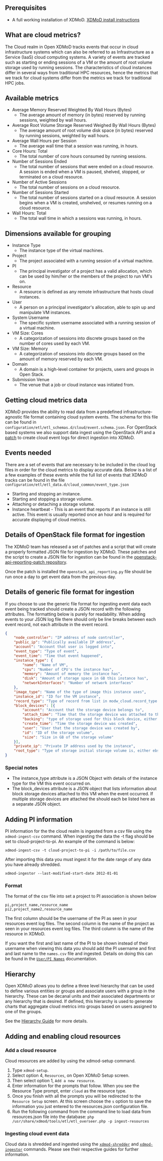 ## Prerequisites
- A full working installation of XDMoD. [XDMoD install instructions](install.html)

## What are cloud metrics?
The Cloud realm in Open XDMoD tracks events that occur in cloud infrastructure systems which can also be referred to as Infrastructure as a Service (IaaS) cloud computing systems. A variety of events are tracked such as starting or ending sessions of a VM or the amount of root volume storage used by running sessions. The characteristics of cloud instances differ in several ways from traditional HPC resources, hence the metrics that we track for cloud systems differ from the metrics we track for traditional HPC jobs.

## Available metrics
- Average Memory Reserved Weighted By Wall Hours (Bytes)
  - The average amount of memory (in bytes) reserved by running sessions, weighted by wall hours.
- Average Root Volume Storage Reserved Weighed By Wall Hours (Bytes)
  - The average amount of root volume disk space (in bytes) reserved by running sessions, weighted by wall hours.
- Average Wall Hours per Session
  - The average wall time that a session was running, in hours.
- Core Hours: Total
  - The total number of core hours consumed by running sessions.
- Number of Sessions Ended
  - The  total  number  of  sessions  that  were  ended  on  a  cloud  resource.  A  session  is  ended  when  a  VM  is  paused,  shelved,  stopped,  or  terminated  on  a  cloud  resource.
- Number of Active Sessions
  - The  total  number  of  sessions  on  a  cloud  resource.
- Number of Sessions Started
  - The  total  number  of  sessions  started  on  a  cloud  resource.  A  session  begins  when  a  VM  is  created,  unshelved,  or  resumes  running  on  a  cloud  resource.
- Wall Hours: Total
  - The total wall time in which a sessions was running, in hours.

## Dimensions available for grouping
- Instance Type
  - The instance type of the virtual machines.
- Project
  - The  project  associated  with  a  running  session  of  a virtual  machine.
- PI
  - The principal investigator of a project has a valid allocation, which can be used by him/her or the members of the project to run VM's on.
- Resource
  - A  resource  is  defined  as  any remote  infrastructure  that  hosts  cloud  instances.
- User
  - A person on a principal investigator's allocation, able to spin up and manipulate VM instances.
- System Username
  - The specific system username associated with a running session of a virtual machine.
- VM Size: Cores
  - A categorization of sessions into discrete groups based on the number of cores used by each VM.
- VM Size: Memory
  - A categorization of sessions into discrete groups based on the amount of memory reserved by each VM.
- Domain
  - A domain is a high-level container for projects, users and groups in Open Stack.
- Submission Venue
  - The venue that a job or cloud instance was initiated from.


## Getting cloud metrics data
XDMoD provides the ability to read data from a predefined infrastructure-agnostic file format containing cloud system events. The schema for this file can be found in `configuration/etl/etl_schemas.d/cloud/event.schema.json`. For OpenStack based systems we also support data ingest using the OpenStack API and a [patch](https://github.com/ubccr/openstack-api-reporting-patch) to create cloud event logs for direct ingestion into XDMoD.

## Events needed
There are a set of events that are necessary to be included in the cloud log files in order for the cloud metrics to display accurate data. Below is a list of a few examples of these events while the full list of events that XDMoD tracks can be found in the file `configuration/etl/etl_data.d/cloud_common/event_type.json`

- Starting and stopping an instance.
- Starting and stopping a storage volume.
- Attaching or detaching a storage volume.
- Instance heartbeat - This is an event that reports if an instance is still active. This event is usually reported once an hour and is required for accurate displaying of cloud metrics.

## Details of OpenStack file format for ingestion
The XDMoD team has released a set of patches and a script that will create a properly formatted JSON file for ingestion by XDMoD. These patches and the script to create a JSON file for ingestion can be found in the [openstack-api-reporting-patch repository](https://github.com/ubccr/openstack-api-reporting-patch).

Once the patch is installed the `openstack_api_reporting.py` file should be run once a day to get event data from the previous day.

## Details of generic file format for ingestion
If you choose to use the generic file format for ingesting event data each event being tracked should create a JSON record with the following attributes. The formatting below is purely for readability. When adding events to your JSON log file there should only be line breaks between each event record, not each attribute in the event record.

```json
{
	"node_controller": "IP address of node controller",
	"public_ip": "Publically available IP address",
	"account": "Account that user is logged into",
	"event_type": "Type of event",
	"event_time": "Time that event happened",
	"instance_type": {
		"name": "Name of VM",
		"cpu": "Number of CPU's the instance has",
		"memory": "Amount of memory the instance has",
		"disk": "Amount of storage space in GB this instance has",
		"networkInterfaces": "Number of network interfaces"
	},
	"image_type": "Name of the type of image this instance uses",
	"instance_id": "ID for the VM instance",
	"record_type": "Type of record from list in modw_cloud.record_type table",
	"block_devices": [{
		"account": "Account that the storage device belongs to",
		"attach_time": "Time that the storage device was attached to this instance",
		"backing": "type of storage used for this block device, either ebs or instance-store",
		"create_time": "Time the storage device was created",
		"user": "User that the storage device was created by",
		"id": "ID of the storage volume",
		"size": "Size in GB of the storage volume"
	}],
	"private_ip": "Private IP address used by the instance",
	"root_type": "Type of storage initial storage volume is, either ebs or instance-store"
}
```

### Special notes
- The instance_type attribute is a JSON Object with details of the instance type for the VM this event occurred on.
- The block_devices attribute is a JSON object that lists information about block storage devices attached to this VM when the event occurred. If multiple storage devices are attached the should each be listed here as a separate JSON object.

## Adding PI information
PI information for the the cloud realm is ingested from a csv file using the `xdmod-ingest-csv` command. When ingesting the data
the -t flag should be set to cloud-project-to-pi. An example of the command is below:

    xdmod-ingest-csv -t cloud-project-to-pi -i /path/to/file.csv

After importing this data you must ingest it for the date range of any data you have already shredded.

    xdmod-ingestor --last-modified-start-date 2012-01-01

### Format
The format of the csv file into set a project to PI association is shown below

    pi,project_name,resource_name
    pi2,project_name2,resource_name

The first column should be the username of the PI as seen in your resources event log files. The second column is the name of the project
as seen in your resources event log files. The third column is the name of the resource in XDMoD.

If you want the first and last name of the PI to be shown instead of their username when viewing this data you should add the PI username and
first and last name to the `names.csv` file and ingested. Details on doing this can be found in the [`User/PI Names`](user-names.md) documentation.

## Hierarchy

Open XDMoD allows you to define a three level hierarchy that can be used to define various entities or groups and associate users with a group in
the hierarchy. These can be decanal units and their associated departments or any hierarchy that is desired.  If defined, this hierarchy is used
to generate charts that aggregate cloud metrics into groups based on users assigned to one of the groups.

See the [Hierarchy Guide](hierarchy.html) for more details.

## Adding and enabling cloud resources

### Add a cloud resource
Cloud resources are added by using the xdmod-setup command.

1.  Type `xdmod-setup`.
2.  Select option 4, `Resources`, on Open XDMoD Setup screen.
3.  Then select option 1, `Add a new resource`.
4.  Enter information for the prompts that follow. When you see the Resource Type prompt, enter `cloud` as the resource type.
5.  Once you finish with all the prompts you will be redirected to the `Resource Setup` screen. At this screen choose the `s` option to save the information you just entered to the resources.json configuration file.
6.  Run the following command from the command line to load data from resources.json file into the database:
`php /usr/share/xdmod/tools/etl/etl_overseer.php -p ingest-resources`


### Ingesting cloud event data
Cloud data is shredded and ingested using the [`xdmod-shredder`](shredder.md) and [`xdmod-ingestor`](ingestor.md) commands. Please see their respective guides for further information.
